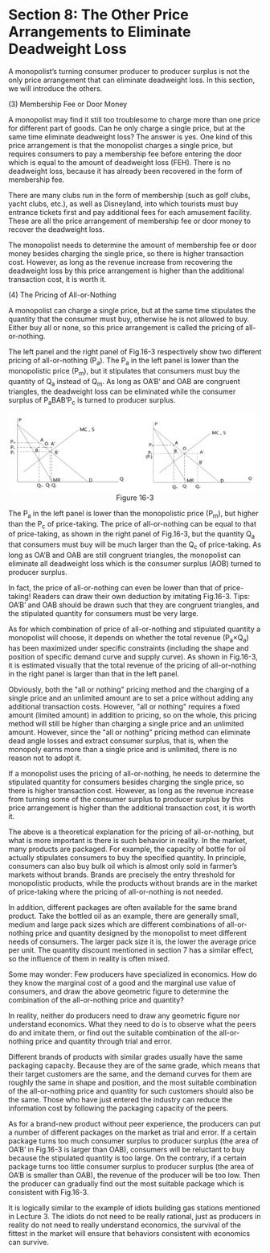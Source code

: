 # Section 8: The Other Price Arrangements to Eliminate Deadweight Loss

A monopolist’s turning consumer producer to producer surplus is not the only price arrangement that can eliminate deadweight loss. In this section, we will introduce the others.

(3) Membership Fee or Door Money

A monopolist may find it still too troublesome to charge more than one price for different part of goods. Can he only charge a single price, but at the same time eliminate deadweight loss? The answer is yes. One kind of this price arrangement is that the monopolist charges a single price, but requires consumers to pay a membership fee before entering the door which is equal to the amount of deadweight loss (FEH). There is no deadweight loss, because it has already been recovered in the form of membership fee.

There are many clubs run in the form of membership (such as golf clubs, yacht clubs, etc.), as well as Disneyland, into which tourists must buy entrance tickets first and pay additional fees for each amusement facility. These are all the price arrangement of membership fee or door money to recover the deadweight loss.

The monopolist needs to determine the amount of membership fee or door money besides charging the single price, so there is higher transaction cost. However, as long as the revenue increase from recovering the deadweight loss by this price arrangement is higher than the additional transaction cost, it is worth it.

(4) The Pricing of All-or-Nothing

A monopolist can charge a single price, but at the same time stipulates the quantity that the consumer must buy, otherwise he is not allowed to buy. Either buy all or none, so this price arrangement is called the pricing of all-or-nothing.

The left panel and the right panel of Fig.16-3 respectively show two different pricing of all-or-nothing (P<sub>a</sub>). The P<sub>a</sub> in the left panel is lower than the monopolistic price (P<sub>m</sub>), but it stipulates that consumers must buy the quantity of Q<sub>a</sub> instead of Q<sub>m</sub>. As long as OA’B’ and OAB are congruent triangles, the deadweight loss can be eliminated while the consumer surplus of P<sub>a</sub>BAB’P<sub>c</sub> is turned to producer surplus.

<div align="center">
  <img src= "./image/figure16-3.jpg" />
</div>
<div align= "center">
Figure 16-3
</div>

The P<sub>a</sub> in the left panel is lower than the monopolistic price (P<sub>m</sub>), but higher than the P<sub>c</sub> of price-taking. The price of all-or-nothing can be equal to that of price-taking, as shown in the right panel of Fig.16-3, but the quantity Q<sub>a</sub> that consumers must buy will be much larger than the Q<sub>c</sub> of price-taking. As long as OA’B and OAB are still congruent triangles, the monopolist can eliminate all deadweight loss which is the consumer surplus (AOB) turned to producer surplus.

In fact, the price of all-or-nothing can even be lower than that of price-taking! Readers can draw their own deduction by imitating Fig.16-3. Tips: OA’B’ and OAB should be drawn such that they are congruent triangles, and the stipulated quantity for consumers must be very large.

As for which combination of price of all-or-nothing and stipulated quantity a monopolist will choose, it depends on whether the total revenue (P<sub>a</sub>×Q<sub>a</sub>) has been maximized under specific constraints (including the shape and position of specific demand curve and supply curve). As shown in Fig.16-3, it is estimated visually that the total revenue of the pricing of all-or-nothing in the right panel is larger than that in the left panel.

Obviously, both the "all or nothing" pricing method and the charging of a single price and an unlimited amount are to set a price without adding any additional transaction costs. However, "all or nothing" requires a fixed amount (limited amount) in addition to pricing, so on the whole, this pricing method will still be higher than charging a single price and an unlimited amount. However, since the "all or nothing" pricing method can eliminate dead angle losses and extract consumer surplus, that is, when the monopoly earns more than a single price and is unlimited, there is no reason not to adopt it.

If a monopolist uses the pricing of all-or-nothing, he needs to determine the stipulated quantity for consumers besides charging the single price, so there is higher transaction cost. However, as long as the revenue increase from turning some of the consumer surplus to producer surplus by this price arrangement is higher than the additional transaction cost, it is worth it.

The above is a theoretical explanation for the pricing of all-or-nothing, but what is more important is there is such behavior in reality. In the market, many products are packaged. For example, the capacity of bottle for oil actually stipulates consumers to buy the specified quantity. In principle, consumers can also buy bulk oil which is almost only sold in farmer’s markets without brands. Brands are precisely the entry threshold for monopolistic products, while the products without brands are in the market of price-taking where the pricing of all-or-nothing is not needed.

In addition, different packages are often available for the same brand product. Take the bottled oil as an example, there are generally small, medium and large pack sizes which are different combinations of all-or-nothing price and quantity designed by the monopolist to meet different needs of consumers. The larger pack size it is, the lower the average price per unit. The quantity discount mentioned in section 7 has a similar effect, so the influence of them in reality is often mixed.

Some may wonder: Few producers have specialized in economics. How do they know the marginal cost of a good and the marginal use value of consumers, and draw the above geometric figure to determine the combination of the all-or-nothing price and quantity?

In reality, neither do producers need to draw any geometric figure nor understand economics. What they need to do is to observe what the peers do and imitate them, or find out the suitable combination of the all-or-nothing price and quantity through trial and error.

Different brands of products with similar grades usually have the same packaging capacity.  Because they are of the same grade, which means that their target customers are the same, and the demand curves for them are roughly the same in shape and position, and the most suitable combination of the all-or-nothing price and quantity for such customers should also be the same. Those who have just entered the industry can reduce the information cost by following the packaging capacity of the peers.

As for a brand-new product without peer experience, the producers can put a number of different packages on the market as trial and error. If a certain package turns too much consumer surplus to producer surplus (the area of OA’B’ in Fig.16-3 is larger than OAB), consumers will be reluctant to buy because the stipulated quantity is too large. On the contrary, if a certain package turns too little consumer surplus to producer surplus (the area of OA’B is smaller than OAB), the revenue of the producer will be too low. Then the producer can gradually find out the most suitable package which is consistent with Fig.16-3. 

It is logically similar to the example of idiots building gas stations mentioned in Lecture 3. The idiots do not need to be really rational, just as producers in reality do not need to really understand economics, the survival of the fittest in the market will ensure that behaviors consistent with economics can survive.
